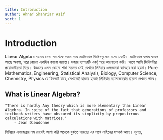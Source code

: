 ```yaml
---
title: Introduction
author: Ahnaf Shahriar Asif
sort: 1
---
```


# Introduction

Linear Algebra আমার দেখা সবথেকে মজার আর ম্যাজিকাল জিনিসগুলোর মধ্য়ে একটি। ম্যাজিকাল বলার কারন আছে অবশ্য, পরে কোনো একদিন বলবো হয়তো। মজার ব্যাপারটি একটু পরে আলোচনা করি। আগে আসি জিনিসটার প্রয়োজনীয়তা নিয়ে। বিজ্ঞনের এমন কোনো শাখা সম্ভবত নেই যেখানে লিনিয়ার এলজেবরা ব্যাবহার করা হয়না। Pure Mathematics, Engineering, Statistical Analysis, Biology, Computer Science, Chemistry, Physics যে ফিল্ডেই যাবে, সেখানেই হাজার হাজার লিনিয়ার অ্যালজেবরার প্রয়োগ দেখতে পাবে। 

## What is Linear Algebra? 

```tip
"There is hardly Any theory which is more elementary than Linear Algebra. In spite of the fact that generations of professors and textbook writers have obscured its simplicity by preposterous calculations with matrices."
    - Jean Dieudonne
```

লিনিয়ার এলজেব্রার নাম দেখেই আশা করি অনেকে বুঝতে পারছো এর সাথে লাইনের সম্পর্ক আছে। মূলত, 

